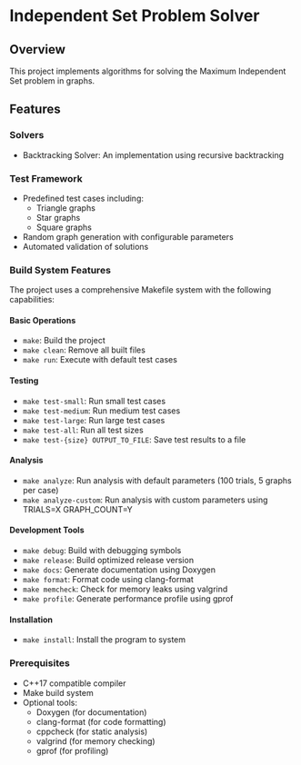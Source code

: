 # Independent Set Problem Solver

## Overview

This project implements algorithms for solving the Maximum Independent Set problem in graphs.

## Features

### Solvers

- Backtracking Solver: An implementation using recursive backtracking

### Test Framework

- Predefined test cases including:
  - Triangle graphs
  - Star graphs
  - Square graphs
- Random graph generation with configurable parameters
- Automated validation of solutions

### Build System Features

The project uses a comprehensive Makefile system with the following capabilities:

#### Basic Operations

- `make`: Build the project
- `make clean`: Remove all built files
- `make run`: Execute with default test cases

#### Testing

- `make test-small`: Run small test cases
- `make test-medium`: Run medium test cases
- `make test-large`: Run large test cases
- `make test-all`: Run all test sizes
- `make test-{size} OUTPUT_TO_FILE`: Save test results to a file

#### Analysis

- `make analyze`: Run analysis with default parameters (100 trials, 5 graphs per case)
- `make analyze-custom`: Run analysis with custom parameters using TRIALS=X GRAPH_COUNT=Y

#### Development Tools

- `make debug`: Build with debugging symbols
- `make release`: Build optimized release version
- `make docs`: Generate documentation using Doxygen
- `make format`: Format code using clang-format
- `make memcheck`: Check for memory leaks using valgrind
- `make profile`: Generate performance profile using gprof

#### Installation

- `make install`: Install the program to system

### Prerequisites

- C++17 compatible compiler
- Make build system
- Optional tools:
  - Doxygen (for documentation)
  - clang-format (for code formatting)
  - cppcheck (for static analysis)
  - valgrind (for memory checking)
  - gprof (for profiling)
